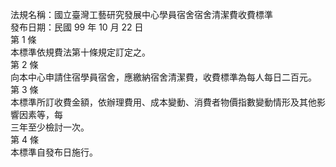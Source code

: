 法規名稱：國立臺灣工藝研究發展中心學員宿舍宿舍清潔費收費標準  
發布日期：民國 99 年 10 月 22 日  
第 1 條  
本標準依規費法第十條規定訂定之。  
第 2 條  
向本中心申請住宿學員宿舍，應繳納宿舍清潔費，收費標準為每人每日二百元。  
第 3 條  
本標準所訂收費金額，依辦理費用、成本變動、消費者物價指數變動情形及其他影響因素等，每  
三年至少檢討一次。  
第 4 條  
本標準自發布日施行。  


